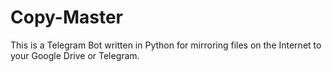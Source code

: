 # Copy-Master

This is a Telegram Bot written in Python for mirroring files on the Internet to your Google Drive or Telegram.
